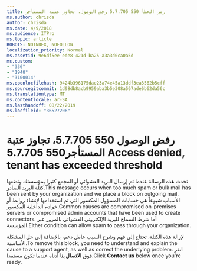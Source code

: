 ```yaml
---
title: رمز الخطأ 550 5.7.705 رفض الوصول، تجاوز عتبة المستأجر
ms.author: chrisda
author: chrisda
ms.date: 4/9/2018
ms.audience: ITPro
ms.topic: article
ROBOTS: NOINDEX, NOFOLLOW
localization_priority: Normal
ms.assetid: 9e6df5ee-ede8-421d-ba25-a3a3d0ca0a5d
ms.custom:
- "336"
- "1948"
- "3100014"
ms.openlocfilehash: 9424b396175dae23a74e45a13ddf3ea3562b5cff
ms.sourcegitcommit: 1d98db8acb9959aba3b5e308a567ade6b62da56c
ms.translationtype: MT
ms.contentlocale: ar-SA
ms.lasthandoff: 08/22/2019
ms.locfileid: "36527206"
---
```

# <a name="550-57705-access-denied-tenant-has-exceeded-threshold"></a><span data-ttu-id="432a4-102">رفض الوصول 550 5.7.705، تجاوز عتبة المستأجر</span><span class="sxs-lookup"><span data-stu-id="432a4-102">550 5.7.705 Access denied, tenant has exceeded threshold</span></span>

<span data-ttu-id="432a4-103">تحدث هذه الرسالة عندما تم إرسال البريد العشوائي أو المجمع كثيرا بمؤسستك ونضعها كتلة البريد الصادر.</span><span class="sxs-lookup"><span data-stu-id="432a4-103">This message occurs when too much spam or bulk mail has been sent by your organization and we place a block on outgoing mail.</span></span>
<span data-ttu-id="432a4-104">الأسباب شيوعاً هي حسابات المسؤول المكسور التي تم استخدامها لإنشاء روابط أو خوادم الداخلية المكسور.</span><span class="sxs-lookup"><span data-stu-id="432a4-104">Common causes are compromised on-premises servers or compromised admin accounts that have been used to create connectors.</span></span> <span data-ttu-id="432a4-105">أما شرط السماح للبريد الإلكتروني العشوائي بالمرور عبر المؤسسة.</span><span class="sxs-lookup"><span data-stu-id="432a4-105">Either condition can allow spam to pass through your organization.</span></span>

<span data-ttu-id="432a4-106">لإزالة هذه الكتلة، تحتاج إلى فهم وشرح السبب عامل دعم، بالإضافة إلى حل المشكلة الأساسية.</span><span class="sxs-lookup"><span data-stu-id="432a4-106">To remove this block, you need to understand and explain the cause to a support agent, as well as correct the underlying problem.</span></span>
<span data-ttu-id="432a4-107">انقر فوق **الاتصال بنا** أدناه عندما تكون مستعدا.</span><span class="sxs-lookup"><span data-stu-id="432a4-107">Click **Contact us** below once you're ready.</span></span>
